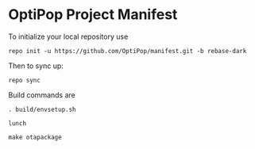 OptiPop Project Manifest
===================

To initialize your local repository use

    repo init -u https://github.com/OptiPop/manifest.git -b rebase-dark
    

Then to sync up:

    repo sync


Build commands are
    
    . build/envsetup.sh
    
    lunch

    make otapackage 




